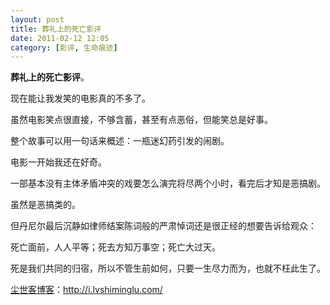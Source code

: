 ```yaml
---
layout: post
title: 葬礼上的死亡影评
date: 2011-02-12 12:05
category: [影评, 生命痕迹]
---
```

<strong>葬礼上的死亡影评</strong>。

现在能让我发笑的电影真的不多了。

虽然电影笑点很直接，不够含蓄，甚至有点恶俗，但能笑总是好事。

整个故事可以用一句话来概述：一瓶迷幻药引发的闹剧。

电影一开始我还在好奇。

一部基本没有主体矛盾冲突的戏要怎么演完将尽两个小时，看完后才知是恶搞剧。

虽然是恶搞类的。

但丹尼尔最后沉静如律师结案陈词般的严肃悼词还是很正经的想要告诉给观众：

死亡面前，人人平等；死去方知万事空；死亡大过天。

死是我们共同的归宿，所以不管生前如何，只要一生尽力而为，也就不枉此生了。

<a href="http://i.lvshiminglu.com/">尘世客博客</a>：<a href="http://i.lvshiminglu.com/">http://i.lvshiminglu.com/</a>

